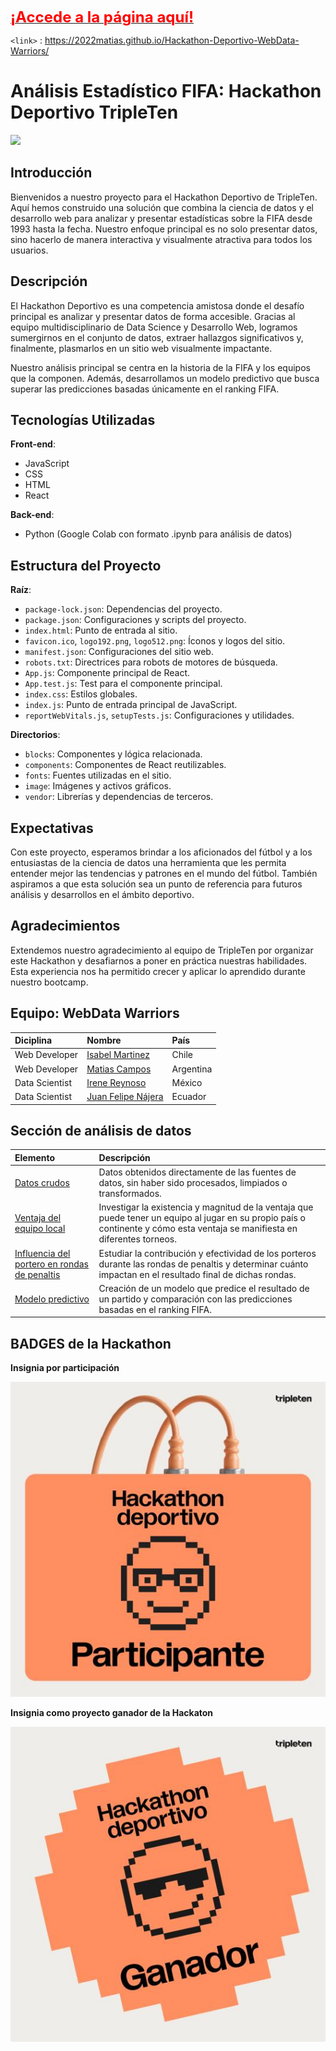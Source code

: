 [<span style="font-size: 24px; color: red;">**¡Accede a la página aquí!**</span>](https://2022matias.github.io/Hackathon-Deportivo-WebData-Warriors/)

`<link>` : <https://2022matias.github.io/Hackathon-Deportivo-WebData-Warriors/>

# Análisis Estadístico FIFA: Hackathon Deportivo TripleTen

![](./src/image/gifHackathon.gif)

## Introducción

Bienvenidos a nuestro proyecto para el Hackathon Deportivo de TripleTen. Aquí hemos construido una solución que combina la ciencia de datos y el desarrollo web para analizar y presentar estadísticas sobre la FIFA desde 1993 hasta la fecha. Nuestro enfoque principal es no solo presentar datos, sino hacerlo de manera interactiva y visualmente atractiva para todos los usuarios.

## Descripción

El Hackathon Deportivo es una competencia amistosa donde el desafío principal es analizar y presentar datos de forma accesible. Gracias al equipo multidisciplinario de Data Science y Desarrollo Web, logramos sumergirnos en el conjunto de datos, extraer hallazgos significativos y, finalmente, plasmarlos en un sitio web visualmente impactante.

Nuestro análisis principal se centra en la historia de la FIFA y los equipos que la componen. Además, desarrollamos un modelo predictivo que busca superar las predicciones basadas únicamente en el ranking FIFA.

## Tecnologías Utilizadas

**Front-end**: 
- JavaScript
- CSS
- HTML
- React

**Back-end**: 
- Python (Google Colab con formato .ipynb para análisis de datos)

## Estructura del Proyecto

**Raíz**:
- `package-lock.json`: Dependencias del proyecto.
- `package.json`: Configuraciones y scripts del proyecto.
- `index.html`: Punto de entrada al sitio.
- `favicon.ico`, `logo192.png`, `logo512.png`: Íconos y logos del sitio.
- `manifest.json`: Configuraciones del sitio web.
- `robots.txt`: Directrices para robots de motores de búsqueda.
- `App.js`: Componente principal de React.
- `App.test.js`: Test para el componente principal.
- `index.css`: Estilos globales.
- `index.js`: Punto de entrada principal de JavaScript.
- `reportWebVitals.js`, `setupTests.js`: Configuraciones y utilidades.

**Directorios**:
- `blocks`: Componentes y lógica relacionada.
- `components`: Componentes de React reutilizables.
- `fonts`: Fuentes utilizadas en el sitio.
- `image`: Imágenes y activos gráficos.
- `vendor`: Librerías y dependencias de terceros.

## Expectativas

Con este proyecto, esperamos brindar a los aficionados del fútbol y a los entusiastas de la ciencia de datos una herramienta que les permita entender mejor las tendencias y patrones en el mundo del fútbol. También aspiramos a que esta solución sea un punto de referencia para futuros análisis y desarrollos en el ámbito deportivo.

## Agradecimientos

Extendemos nuestro agradecimiento al equipo de TripleTen por organizar este Hackathon y desafiarnos a poner en práctica nuestras habilidades. Esta experiencia nos ha permitido crecer y aplicar lo aprendido durante nuestro bootcamp.

## Equipo: WebData Warriors
| Diciplina               | Nombre                                                                                 |País |
|:------------------------ |:------------------------------------------------------------------------------------------- |:---|
|Web Developer| [Isabel Martinez](https://github.com/SoyIsabelMM)| Chile|
|Web Developer| [Matias Campos](https://github.com/2022matias)| Argentina|
|Data Scientist| [Irene Reynoso](https://github.com/IreneRA)| México|
|Data Scientist| [Juan Felipe Nájera]()| Ecuador|

## Sección de análisis de datos
| Elemento               | Descripción                                                                                 |
|:------------------------ |:------------------------------------------------------------------------------------------- |
|[Datos crudos](https://github.com/IreneRA/Hackaton-Tripleten/tree/Raw-data)| Datos obtenidos directamente de las fuentes de datos, sin haber sido procesados, limpiados o transformados.|
|[Ventaja del equipo local](https://github.com/IreneRA/Hackaton-Tripleten/blob/team-advantage/Ventaja_del_equipo_local.ipynb)| Investigar la existencia y magnitud de la ventaja que puede tener un equipo al jugar en su propio país o continente y cómo esta ventaja se manifiesta en diferentes torneos.|
|[Influencia del portero en rondas de penaltis](https://github.com/IreneRA/Hackaton-Tripleten/blob/goalkeeper-impact/Influencia_portero.ipynb)| Estudiar la contribución y efectividad de los porteros durante las rondas de penaltis y determinar cuánto impactan en el resultado final de dichas rondas.|
|[Modelo predictivo](https://github.com/IreneRA/Hackaton-Tripleten/blob/predictive-model/Modelo_predictivo.ipynb)| Creación de un modelo que predice el resultado de un partido y comparación con las predicciones basadas en el ranking FIFA.|

## BADGES de la Hackathon

**Insignia por participación**

![Insignia participación en la hackathon](./src/image/BadgesParticipante.jpeg)

**Insignia como proyecto ganador de la Hackaton**

![Insignia Ganadores Hackathon](./src/image/BadgesGanador1.jpeg)


